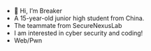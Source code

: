 - 👋 Hi, I’m Breaker
- A 15-year-old junior high student from China.
- The teammate from SecureNexusLab
- I am interested in cyber security and coding!
- Web/Pwn
<!---
Breaker09/Breaker09 is a ✨ special ✨ repository because its `README.md` (this file) appears on your GitHub profile.
You can click the Preview link to take a look at your changes.
--->
